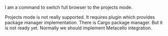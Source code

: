 I am a command to switch full browser to the projects mode.

Projects mode is not really supported. It requires plugin which provides package manager implementation.
There is Cargo package manager. But it is not ready yet.
Normally we should implement Metacello integration.
